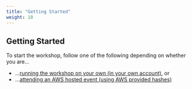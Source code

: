 ```yaml
---
title: "Getting Started"
weight: 10
---
```


## Getting Started

To start the workshop, follow one of the following depending on whether you are...

* ...[running the workshop on your own (in your own account)](/declartive/self_paced/), or
* ...[attending an AWS hosted event (using AWS provided hashes)](/declartive/aws_event/)
